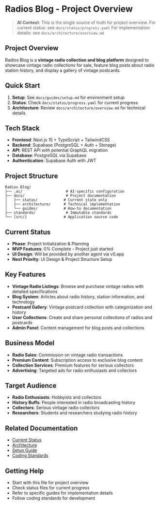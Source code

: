 # Radios Blog - Project Overview

> **AI Context**: This is the single source of truth for project overview.
> For current status: see `docs/status/progress.yaml`
> For implementation details: see `docs/architecture/overview.md`

## Project Overview

Radios Blog is a **vintage radio collection and blog platform** designed to showcase vintage radio collections for sale, feature blog posts about radio station history, and display a gallery of vintage postcards.

## Quick Start

1. **Setup**: See `docs/guides/setup.md` for environment setup
2. **Status**: Check `docs/status/progress.yaml` for current progress
3. **Architecture**: Review `docs/architecture/overview.md` for technical details

## Tech Stack

- **Frontend**: Next.js 15 + TypeScript + TailwindCSS
- **Backend**: Supabase (PostgreSQL + Auth + Storage)
- **API**: REST API with potential GraphQL migration
- **Database**: PostgreSQL via Supabase
- **Authentication**: Supabase Auth with JWT

## Project Structure

```
Radios Blog/
├── .ai/                    # AI-specific configuration
├── docs/                   # Project documentation
│   ├── status/            # Current state only
│   ├── architecture/      # Technical implementation
│   └── guides/            # How-to documentation
├── standards/              # Immutable standards
└── [src/]                 # Application source code
```

## Current Status

- **Phase**: Project Initialization & Planning
- **MVP Features**: 0% Complete - Project just started
- **UI Design**: Will be provided by another agent via v0.app
- **Next Priority**: UI Design & Project Structure Setup

## Key Features

- **Vintage Radio Listings**: Browse and purchase vintage radios with detailed specifications
- **Blog System**: Articles about radio history, station information, and technology
- **Postcard Gallery**: Vintage postcard collection with categorization and history
- **User Collections**: Create and share personal collections of radios and postcards
- **Admin Panel**: Content management for blog posts and collections

## Business Model

- **Radio Sales**: Commission on vintage radio transactions
- **Premium Content**: Subscription access to exclusive blog content
- **Collection Services**: Premium features for serious collectors
- **Advertising**: Targeted ads for radio enthusiasts and collectors

## Target Audience

- **Radio Enthusiasts**: Hobbyists and collectors
- **History Buffs**: People interested in radio broadcasting history
- **Collectors**: Serious vintage radio collectors
- **Researchers**: Students and researchers studying radio history

## Related Documentation

- [Current Status](docs/status/progress.yaml)
- [Architecture](docs/architecture/overview.md)
- [Setup Guide](docs/guides/setup.md)
- [Coding Standards](standards/coding.md)

## Getting Help

- Start with this file for project overview
- Check status files for current progress
- Refer to specific guides for implementation details
- Follow coding standards for development